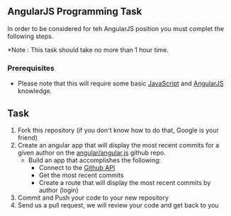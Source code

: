 ## AngularJS Programming Task

In order to be considered for teh AngularJS position you must complet the following steps.

*Note : This task should take no more than 1 hour time.

### Prerequisites

- Please note that this will require some basic [JavaScript](http://www.codecademy.com/tracks/javascript) and [AngularJS](http://angularjs.org/) knowledge. 

## Task 

1. Fork this repository (if you don't know how to do that, Google is your friend)
2. Create an angular app that will display the most recent commits for a given author on the [angular/angular.js](https://github.com/angular/angular.js) github repo.
    - Build an app that accomplishes the following:
        - Connect to the [Github API](http://developer.github.com/)
        - Get the most recent commits
        - Create a route that will display the most recent commits by author (login)
4. Commit and Push your code to your new repository
5. Send us a pull request, we will review your code and get back to you
